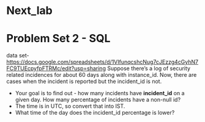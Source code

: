 # Next_lab
# **Problem Set 2 -  SQL**
data set-https://docs.google.com/spreadsheets/d/1VIfunqcshcNug7cJEzzg4cGyhN7FC9TUEcpyfpFTRMc/edit?usp=sharing
Suppose there’s a log of security related incidences for about 60 days along with instance_id. Now, there are cases when the incident is reported but the incident_id is not. 

- Your goal is to find out - how many incidents have **incident_id** on a given day. How many percentage of incidents have a non-null id?
- The time is in UTC, so convert that into IST.
- What time of the day does the incident_id percentage is lower?
